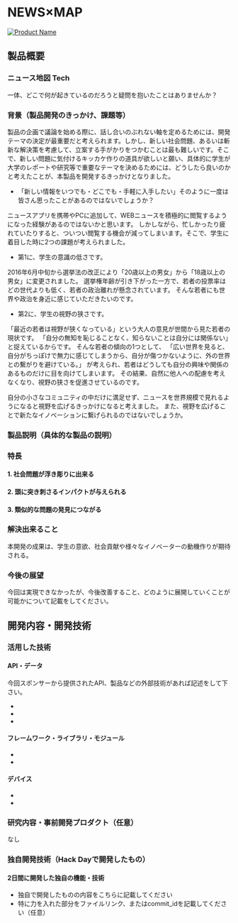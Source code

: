 # NEWS×MAP

[![Product Name](https://raw.github.com/GabLeRoux/WebMole/master/ressources/WebMole_Youtube_Video.png)](https://www.youtube.com/watch?v=aZxTgMs1y7Y)

## 製品概要
### ニュース地図 Tech
一体、どこで何が起きているのだろうと疑問を抱いたことはありませんか？

### 背景（製品開発のきっかけ、課題等）

製品の企画で議論を始める際に、話し合いのぶれない軸を定めるためには、開発テーマの決定が最重要だと考えられます。しかし、新しい社会問題、あるいは斬新な解決策を考慮して、立案する手がかりをつかむことは最も難しいです。そこで、新しい問題に気付けるキッカケ作りの道具が欲しいと願い、具体的に学生が大学のレポートや研究等で重要なテーマを決めるためには、どうしたら良いのかと考えたことが、本製品を開発するきっかけとなりました。

- 「新しい情報をいつでも・どこでも・手軽に入手したい」そのように一度は皆さん思ったことがあるのではないでしょうか？


ニュースアプリを携帯やPCに追加して、WEBニュースを積極的に閲覧するようになった経験があるのではないかと思います。
しかしながら、忙しかったり疲れていたりすると、ついつい閲覧する機会が減ってしまいます。そこで、学生に着目した時に2つの課題が考えられました。

- 第1に、学生の意識の低さです。
  
2016年6月中旬から選挙法の改正により「20歳以上の男女」から「18歳以上の男女」に変更されました。
選挙権年齢が引き下がった一方で、若者の投票率はどの世代よりも低く、若者の政治離れが懸念されています。
そんな若者にも世界や政治を身近に感じていただきたいのです。
  
- 第2に、学生の視野の狭さです。

「最近の若者は視野が狭くなっている」という大人の意見が世間から見た若者の現状です。
「自分の無知を恥じることなく、知らないことは自分には関係ない」と捉えているからです。
そんな若者の傾向の1つとして、
「広い世界を見ると、自分がちっぽけで無力に感じてしまうから、自分が傷つかないように、外の世界との繋がりを避けている。」
が考えられ、若者はどうしても自分の興味や関係のあるものだけに目を向けてしまいます。
その結果、自然に他人への配慮を考えなくなり、視野の狭さを促進させているのです。
   
自分の小さなコミュニティの中だけに満足せず、ニュースを世界規模で見れるようになると視野を広げるきっかけになると考えました。
また、視野を広げることで新たなイノベーションに繋げられるのではないでしょうか。
 　　
 
 

### 製品説明（具体的な製品の説明）


### 特長

#### 1. 社会問題が浮き彫りに出来る

#### 2. 頭に突き刺さるインパクトが与えられる

#### 3. 類似的な問題の発見につながる

### 解決出来ること
本開発の成果は、学生の意欲、社会貢献や様々なイノベーターの動機作りが期待される。

### 今後の展望
今回は実現できなかったが、今後改善すること、どのように展開していくことが可能かについて記載をしてください。


## 開発内容・開発技術
### 活用した技術
#### API・データ
今回スポンサーから提供されたAPI、製品などの外部技術があれば記述をして下さい。

* 
* 
* 

#### フレームワーク・ライブラリ・モジュール
* 
* 

#### デバイス
* 
* 

### 研究内容・事前開発プロダクト（任意）
なし

### 独自開発技術（Hack Dayで開発したもの）
#### 2日間に開発した独自の機能・技術
* 独自で開発したものの内容をこちらに記載してください
* 特に力を入れた部分をファイルリンク、またはcommit_idを記載してください（任意）
